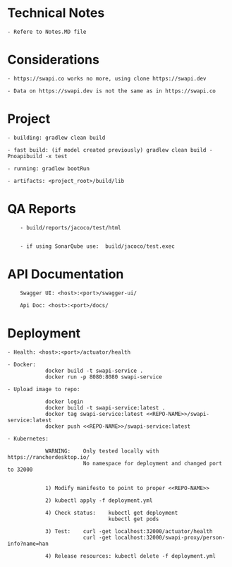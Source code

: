 
Technical Notes
===============

	- Refere to Notes.MD file


Considerations
==============

    - https://swapi.co works no more, using clone https://swapi.dev

    - Data on https://swapi.dev is not the same as in https://swapi.co


Project
=======

    - building: gradlew clean build

    - fast build: (if model created previously) gradlew clean build -Pnoapibuild -x test 

    - running: gradlew bootRun

    - artifacts: <project_root>/build/lib

QA Reports
==========

        - build/reports/jacoco/test/html
		
		
		- if using SonarQube use:  build/jacoco/test.exec


API Documentation
=================

		Swagger UI: <host>:<port>/swagger-ui/
		
		Api Doc: <host>:<port>/docs/


Deployment
==========

    - Health: <host>:<port>/actuator/health

    - Docker: 
                docker build -t swapi-service .
                docker run -p 8080:8080 swapi-service

    - Upload image to repo:

                docker login
                docker build -t swapi-service:latest .
                docker tag swapi-service:latest <<REPO-NAME>>/swapi-service:latest
                docker push <<REPO-NAME>>/swapi-service:latest

    - Kubernetes:
	
                WARNING:    Only tested locally with https://rancherdesktop.io/ 
                            No namespace for deployment and changed port to 32000


                1) Modify manifesto to point to proper <<REPO-NAME>>
				
                2) kubectl apply -f deployment.yml

                4) Check status:    kubectl get deployment
                                    kubectl get pods

                3) Test:    curl -get localhost:32000/actuator/health
                            curl -get localhost:32000/swapi-proxy/person-info?name=han

                4) Release resources: kubectl delete -f deployment.yml



